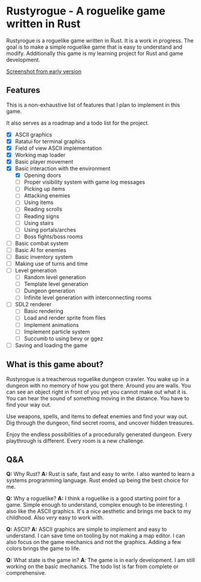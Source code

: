 # Rustyrogue - A roguelike game written in Rust

Rustyrogue is a roguelike game written in Rust. It is a work in progress.
The goal is to make a simple roguelike game that is easy to understand and modify.
Additionally this game is my learning project for Rust and game development.

[Screenshot from early version](https://github.com/artis101/rustyrogue/blob/main/assets/screenshot.png?raw=true)

## Features

This is a non-exhaustive list of features that I plan to implement in this game.

It also serves as a roadmap and a todo list for the project.

- [x] ASCII graphics
- [x] Ratatui for terminal graphics
- [x] Field of view ASCII implementation
- [x] Working map loader
- [x] Basic player movement
- [x] Basic interaction with the environment
  - [x] Opening doors
  - [ ] Proper visibility system with game log messages
  - [ ] Picking up items
  - [ ] Attacking enemies
  - [ ] Using items
  - [ ] Reading scrolls
  - [ ] Reading signs
  - [ ] Using stairs
  - [ ] Using portals/arches
  - [ ] Boss fights/boss rooms
- [ ] Basic combat system
- [ ] Basic AI for enemies
- [ ] Basic inventory system
- [ ] Making use of turns and time
- [ ] Level generation
  - [ ] Random level generation
  - [ ] Template level generation
  - [ ] Dungeon generation
  - [ ] Infinite level generation with interconnecting rooms
- [ ] SDL2 renderer
  - [ ] Basic rendering
  - [ ] Load and render sprite from files
  - [ ] Implement animations
  - [ ] Implement particle system
  - [ ] Succumb to using bevy or ggez
- [ ] Saving and loading the game

## What is this game about?

Rustyrogue is a treacherous roguelike dungeon crawler.
You wake up in a dungeon with no memory of how you got there.
Around you are walls. You can see an object right in front of you
yet you cannot make out what it is. You can hear the sound of
something moving in the distance. You have to find your way out.

Use weapons, spells, and items to defeat enemies and find your way out.
Dig through the dungeon, find secret rooms, and uncover hidden treasures.

Enjoy the endless possibilities of a procedurally generated dungeon.
Every playthrough is different. Every room is a new challenge.

## Q&A

**Q:** Why Rust?
**A:** Rust is safe, fast and easy to write. I also wanted to learn a systems
programming language. Rust ended up being the best choice for me.

**Q:** Why a roguelike?
**A:** I think a roguelike is a good starting point for a game. Simple enough
to understand, complex enough to be interesting. I also like the ASCII
graphics. It's a nice aesthetic and brings me back to my childhood.
Also _very_ easy to work with.

**Q:** ASCII?
**A:** ASCII graphics are simple to implement and easy to understand.
I can save time on tooling by not making a map editor. I can also
focus on the game mechanics and not the graphics. Adding a few
colors brings the game to life.

**Q:** What state is the game in?
**A**: The game is in early development. I am still working on the basic mechanics.
The todo list is far from complete or comprehensive.

